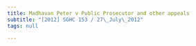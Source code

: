 ```yaml
---
title: Madhavan Peter v Public Prosecutor and other appeals
subtitle: "[2012] SGHC 153 / 27\_July\_2012"
tags: null

---
```


